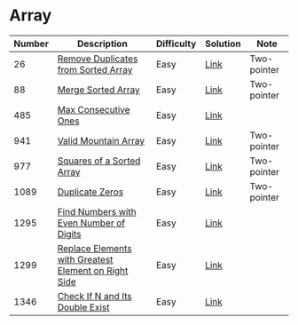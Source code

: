# Array
<div class="array-table"></div>

Number | Description                           | Difficulty | Solution | Note
------- | ------------------------------------- | -------- |--------|--------
26 | [Remove Duplicates from Sorted Array](https://leetcode.com/problems/remove-duplicates-from-sorted-array/) | Easy | [Link](https://leetcode.com/problems/remove-duplicates-from-sorted-array/discuss/679966/C-Two-pointer-solution) | Two-pointer
88 | [Merge Sorted Array](https://leetcode.com/problems/merge-sorted-array/) | Easy | [Link](https://leetcode.com/problems/merge-sorted-array/discuss/616112/C-Two-pointer-solution) | Two-pointer
485 | [Max Consecutive Ones](https://leetcode.com/problems/max-consecutive-ones/) | Easy | [Link](https://leetcode.com/problems/max-consecutive-ones/discuss/676283/C-O(n)-solution)
941 | [Valid Mountain Array](https://leetcode.com/problems/squares-of-a-sorted-array/) | Easy | [Link](https://leetcode.com/problems/valid-mountain-array/discuss/681505/C-one-pass-and-two-pointer-solutions) | Two-pointer
977 | [Squares of a Sorted Array](https://leetcode.com/problems/valid-mountain-array/) | Easy | [Link](https://leetcode.com/problems/squares-of-a-sorted-array/discuss/678147/C-two-pointer-solution) | Two-pointer
1089 | [Duplicate Zeros](https://leetcode.com/problems/duplicate-zeros/) | Easy | [Link](https://leetcode.com/problems/duplicate-zeros/discuss/678241/C-Two-pointer-solution) | Two-pointer
1295 | [Find Numbers with Even Number of Digits](https://leetcode.com/problems/find-numbers-with-even-number-of-digits/) | Easy | [Link](https://leetcode.com/problems/find-numbers-with-even-number-of-digits/discuss/676762/C-solution-(3-ways-to-get-number-of-digits))
1299 | [Replace Elements with Greatest Element on Right Side](https://leetcode.com/problems/replace-elements-with-greatest-element-on-right-side/) | Easy | [Link](https://leetcode.com/problems/replace-elements-with-greatest-element-on-right-side/discuss/682989/C-O(n)-in-place-solution)
1346 | [Check If N and Its Double Exist](https://leetcode.com/problems/check-if-n-and-its-double-exist/) | Easy | [Link](https://leetcode.com/problems/check-if-n-and-its-double-exist/discuss/681417/C-O(n)-solution)
<div class="array-table"></div>
